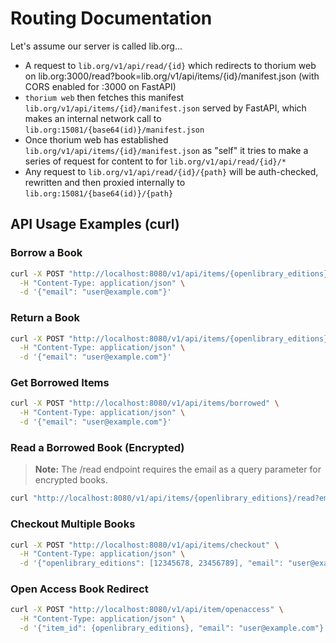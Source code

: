 # Routing Documentation

Let's assume our server is called lib.org...

* A request to `lib.org/v1/api/read/{id}` which redirects to thorium web on lib.org:3000/read?book=lib.org/v1/api/items/{id}/manifest.json (with CORS enabled for :3000 on FastAPI)
* `thorium web` then fetches this manifest `lib.org/v1/api/items/{id}/manifest.json` served by FastAPI, which makes an internal network call to `lib.org:15081/{base64(id)}/manifest.json`
* Once thorium web has established `lib.org/v1/api/items/{id}/manifest.json` as "self" it tries to make a series of request for content to for `lib.org/v1/api/read/{id}/*`
* Any request to `lib.org/v1/api/read/{id}/{path}` will be auth-checked, rewritten and then proxied internally to `lib.org:15081/{base64(id)}/{path}`

## API Usage Examples (curl)

### Borrow a Book
```sh
curl -X POST "http://localhost:8080/v1/api/items/{openlibrary_editions}/borrow" \
  -H "Content-Type: application/json" \
  -d '{"email": "user@example.com"}'
```

### Return a Book
```sh
curl -X POST "http://localhost:8080/v1/api/items/{openlibrary_editions}/return" \
  -H "Content-Type: application/json" \
  -d '{"email": "user@example.com"}'
```


### Get Borrowed Items
```sh
curl -X POST "http://localhost:8080/v1/api/items/borrowed" \
  -H "Content-Type: application/json" \
  -d '{"email": "user@example.com"}'
```

### Read a Borrowed Book (Encrypted)
> **Note:** The /read endpoint requires the email as a query parameter for encrypted books.
```sh
curl "http://localhost:8080/v1/api/items/{openlibrary_editions}/read?email=user@example.com"
```

### Checkout Multiple Books
```sh
curl -X POST "http://localhost:8080/v1/api/items/checkout" \
  -H "Content-Type: application/json" \
  -d '{"openlibrary_editions": [12345678, 23456789], "email": "user@example.com"}'
```

### Open Access Book Redirect
```sh
curl -X POST "http://localhost:8080/v1/api/item/openaccess" \
  -H "Content-Type: application/json" \
  -d '{"item_id": {openlibrary_editions}, "email": "user@example.com"}'
```

